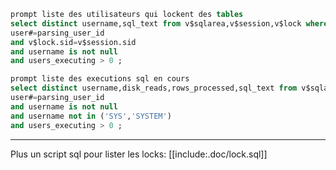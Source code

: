 <!-- --- title: Oracle / Lister les locks sur Oracle -->
``` sql
prompt liste des utilisateurs qui lockent des tables 
select distinct username,sql_text from v$sqlarea,v$session,v$lock where 
user#=parsing_user_id
and v$lock.sid=v$session.sid
and username is not null 
and users_executing > 0 ;
``` 

``` sql
prompt liste des executions sql en cours
select distinct username,disk_reads,rows_processed,sql_text from v$sqlarea,v$session where 
user#=parsing_user_id
and username is not null 
and username not in ('SYS','SYSTEM')
and users_executing > 0 ;
``` 

---------------------------------------

Plus un script sql pour lister les locks:
[[include:.doc/lock.sql]]

<!-- --- tags: server, oracle -->